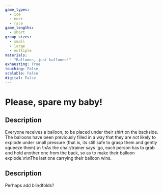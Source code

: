 ```yaml
---
game_types:
  - ice
  - ener
  - race
game_lengths:
  - short
group_sizes:
  - small
  - large
  - multiple
materials:
  - "Balloons, just balloons!"
exhausting: True
touching: False
scalable: False
digital: False
---
```

# Please, spare my baby!

## Description
Everyone receives a balloon, to be placed under their shirt on the backside. The balloons have been previously filled in a way that they are not likely to explode under small pressure (that is, its still safe to grasp them and gently squeeze them).\n \nAs the chair/trainer says 'go, each person has to grab and hold another one from the back, so as to make their balloon explode.\n\nThe last one carrying their balloon wins.

## Description
Perhaps add blindfolds?
